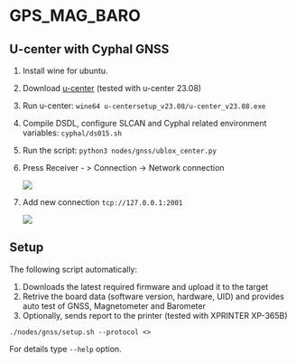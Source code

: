 # GPS_MAG_BARO

## U-center with Cyphal GNSS

1. Install wine for ubuntu.
2. Download [u-center](https://www.u-blox.com/en/product/u-center) (tested with u-center 23.08)
3. Run u-center: `wine64 u-centersetup_v23.08/u-center_v23.08.exe`
4. Compile DSDL, configure SLCAN and Cyphal related environment variables: `cyphal/ds015.sh`
5. Run the script: `python3 nodes/gnss/ublox_center.py`
6. Press Receiver - > Connection -> Network connection

    ![](https://github.com/PonomarevDA/tools/blob/docs/assets/gnss/ucenter/network_connection.png?raw=true)
7. Add new connection `tcp://127.0.0.1:2001`

    ![](https://github.com/PonomarevDA/tools/blob/docs/assets/gnss/ucenter/address.png?raw=true)


## Setup

The following script automatically:

1. Downloads the latest required firmware and upload it to the target
2. Retrive the board data (software version, hardware, UID) and provides auto test of GNSS, Magnetometer and Barometer
3. Optionally, sends report to the printer (tested with XPRINTER XP-365B)

```
./nodes/gnss/setup.sh --protocol <>
```

For details type `--help` option.
